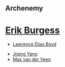 ## Archenemy

# [Erik Burgess](https://github.com/Cowpriest)
* [Lawrence Elias Boyd](gttos://github.com/EliasBoyd)
- [Jiqing Yang](https://github.com/WERDXZ)
- [Max van der Veen](https://github.com/maxbutevil)

